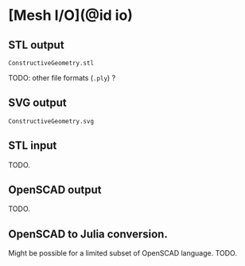 # [Mesh I/O](@id io)

## STL output

```@docs
ConstructiveGeometry.stl
```

TODO: other file formats (`.ply`) ?

## SVG output
```@docs
ConstructiveGeometry.svg
```

## STL input

TODO.

## OpenSCAD output

TODO.

## OpenSCAD to Julia conversion.

Might be possible for a limited subset of OpenSCAD language. TODO.
